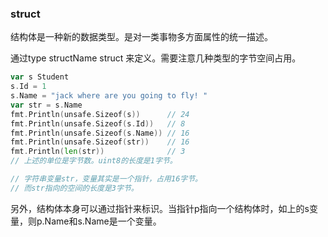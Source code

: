 ### struct

结构体是一种新的数据类型。是对一类事物多方面属性的统一描述。

通过type structName struct 来定义。需要注意几种类型的字节空间占用。

```go
var s Student
s.Id = 1
s.Name = "jack where are you going to fly! "
var str = s.Name
fmt.Println(unsafe.Sizeof(s))      // 24
fmt.Println(unsafe.Sizeof(s.Id))   // 8
fmt.Println(unsafe.Sizeof(s.Name)) // 16
fmt.Println(unsafe.Sizeof(str))    // 16
fmt.Println(len(str))              // 3
// 上述的单位是字节数。uint8的长度是1字节。

// 字符串变量str，变量其实是一个指针，占用16字节。
// 而str指向的空间的长度是3字节。
```

另外，结构体本身可以通过指针来标识。当指针p指向一个结构体时，如上的s变量，则p.Name和s.Name是一个变量。

